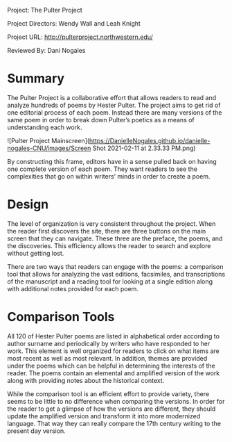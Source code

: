 Project: The Pulter Project

Project Directors: Wendy Wall and Leah Knight

Project URL: http://pulterproject.northwestern.edu/

Reviewed By: Dani Nogales

# Summary

The Pulter Project is a collaborative effort that allows readers to read and analyze hundreds of poems by Hester Pulter. The project aims to get rid of one editorial process of each poem. Instead there are many versions of the same poem in order to break down Pulter’s poetics as a means of understanding each work. 

![Pulter Project Mainscreen](https://DanielleNogales.github.io/danielle-nogales-CNU/images/Screen Shot 2021-02-11 at 2.33.33 PM.png)

By constructing this frame, editors have in a sense pulled back on having one complete version of each poem. They want readers to see the complexities that go on within writers’ minds in order to create a poem. 

# Design

The level of organization is very consistent throughout the project. When the reader first discovers the site, there are three buttons on the main screen that they can navigate. These three are the preface, the poems, and the discoveries. This efficiency allows the reader to search and explore without getting lost. 

There are two ways that readers can engage with the poems: a comparison tool that allows for analyzing the vast editions, facsimiles, and transcriptions of the manuscript and a reading tool for looking at a single edition along with additional notes provided for each poem. 

# Comparison Tools

All 120 of Hester Pulter poems are listed in alphabetical order according to author surname and periodically by writers who have responded to her work. This element is well organized for readers to click on what items are most recent as well as most relevant. In addition, themes are provided under the poems which can be helpful in determining the interests of the reader. The poems contain an elemental and amplified version of the work along with providing notes about the historical context. 

While the comparison tool is an efficient effort to provide variety, there seems to be little to no difference when comparing the versions. In order for the reader to get a glimpse of how the versions are different, they should update the amplified version and transform it into more modernized language. That way they can really compare the 17th century writing to the present day version. 
